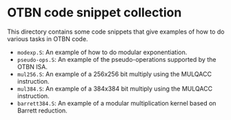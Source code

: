 # OTBN code snippet collection

This directory contains some code snippets that give examples of how
to do various tasks in OTBN code.

  - `modexp.S`: An example of how to do modular exponentiation.
  - `pseudo-ops.S`: An example of the pseudo-operations supported by the OTBN ISA.
  - `mul256.S`: An example of a 256x256 bit multiply using the MULQACC
    instruction.
  - `mul384.S`: An example of a 384x384 bit multiply using the MULQACC
    instruction.
  - `barrett384.S`: An example of a modular multiplication kernel based on
    Barrett reduction.
